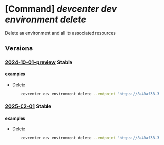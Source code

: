 # [Command] _devcenter dev environment delete_

Delete an environment and all its associated resources

## Versions

### [2024-10-01-preview](/Resources/data-plane/microsoft.devcenter/L3Byb2plY3RzL3t9L3VzZXJzL3t9L2Vudmlyb25tZW50cy97fQ==/2024-10-01-preview.xml) **Stable**

<!-- data-plane:microsoft.devcenter /projects/{}/users/{}/environments/{} 2024-10-01-preview -->

#### examples

- Delete
    ```bash
        devcenter dev environment delete --endpoint "https://8a40af38-3b4c-4672-a6a4-5e964b1870ed-contosodevcenter.centralus.devcenter.azure.com/" --name "mydevenv" --project-name "DevProject" --user-id "00000000-0000-0000-0000-000000000000"
    ```

### [2025-02-01](/Resources/data-plane/microsoft.devcenter/L3Byb2plY3RzL3t9L3VzZXJzL3t9L2Vudmlyb25tZW50cy97fQ==/2025-02-01.xml) **Stable**

<!-- data-plane:microsoft.devcenter /projects/{}/users/{}/environments/{} 2025-02-01 -->

#### examples

- Delete
    ```bash
        devcenter dev environment delete --endpoint "https://8a40af38-3b4c-4672-a6a4-5e964b1870ed-contosodevcenter.centralus.devcenter.azure.com/" --name "mydevenv" --project-name "DevProject" --user-id "00000000-0000-0000-0000-000000000000"
    ```
